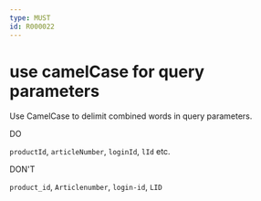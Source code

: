 ```yaml
---
type: MUST
id: R000022
---
```


# use camelCase for query parameters

Use CamelCase to delimit combined words in query parameters.

DO

`productId`, `articleNumber`, `loginId`, `lId` etc.

DON'T

`product_id`, `Articlenumber`, `login-id`, `LID`
